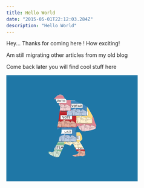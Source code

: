 ```yaml
---
title: Hello World
date: "2015-05-01T22:12:03.284Z"
description: "Hello World"
---
```


Hey... Thanks for coming here ! How exciting!

Am still migrating other articles from my old blog

Come back later you will find cool stuff here

![Chinese Salty Egg](./migration.png)

